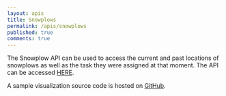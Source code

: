 ```yaml
---
layout: apis
title: Snowplows
permalink: /apis/snowplows
published: true
comments: true
---
```


The Snowplow API can be used to access the current and past locations of snowplows as well as the task they were assigned at that moment. The API can be accessed [HERE](https://kunto.softroi.fi/KuntoTampere/v1/snowplow/).

A sample visualization source code is hosted on [GitHub](https://github.com/Tampere/Aurat).